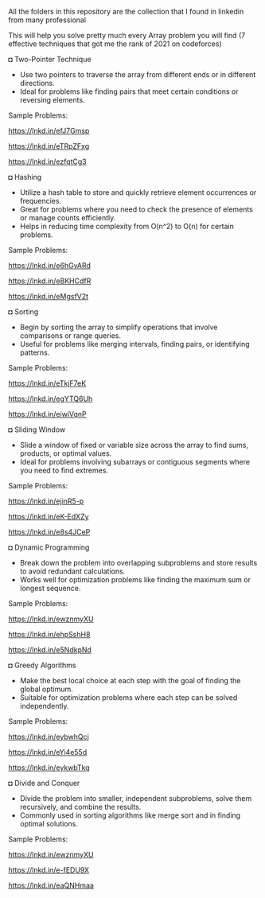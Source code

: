 All the folders in this repository are the collection that I found in linkedin from many professional

This will help you solve pretty much every Array problem you will find (7 effective techniques that got me the rank of 2021 on codeforces)

◘ Two-Pointer Technique

- Use two pointers to traverse the array from different ends or in different directions.
- Ideal for problems like finding pairs that meet certain conditions or reversing elements.

Sample Problems:

https://lnkd.in/efJ7Gmsp

https://lnkd.in/eTRpZFxg

https://lnkd.in/ezfqtCg3

◘ Hashing

- Utilize a hash table to store and quickly retrieve element occurrences or frequencies.
- Great for problems where you need to check the presence of elements or manage counts efficiently.
- Helps in reducing time complexity from O(n^2) to O(n) for certain problems.

Sample Problems:

https://lnkd.in/e6hGvARd

https://lnkd.in/eBKHCdfR

https://lnkd.in/eMgsfV2t

◘ Sorting

- Begin by sorting the array to simplify operations that involve comparisons or range queries.
- Useful for problems like merging intervals, finding pairs, or identifying patterns.

Sample Problems:

https://lnkd.in/eTkjF7eK

https://lnkd.in/egYTQ6Uh

https://lnkd.in/eiwiVqnP

◘ Sliding Window

- Slide a window of fixed or variable size across the array to find sums, products, or optimal values.
- Ideal for problems involving subarrays or contiguous segments where you need to find extremes.

Sample Problems:

https://lnkd.in/ejinR5-p

https://lnkd.in/eK-EdXZy

https://lnkd.in/e8s4JCeP

◘ Dynamic Programming

- Break down the problem into overlapping subproblems and store results to avoid redundant calculations.
- Works well for optimization problems like finding the maximum sum or longest sequence.

Sample Problems:

https://lnkd.in/ewznmyXU

https://lnkd.in/ehpSshH8

https://lnkd.in/e5NdkpNd

◘ Greedy Algorithms

- Make the best local choice at each step with the goal of finding the global optimum.
- Suitable for optimization problems where each step can be solved independently.

Sample Problems:

https://lnkd.in/eybwhQcj

https://lnkd.in/eYi4e55d

https://lnkd.in/eykwbTkq

◘ Divide and Conquer

- Divide the problem into smaller, independent subproblems, solve them recursively, and combine the results.
- Commonly used in sorting algorithms like merge sort and in finding optimal solutions.

Sample Problems:

https://lnkd.in/ewznmyXU

https://lnkd.in/e-fEDU9X

https://lnkd.in/eaQNHmaa